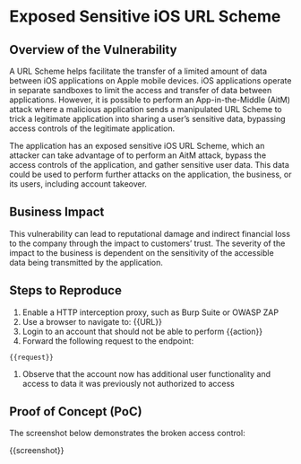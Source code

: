 # Exposed Sensitive iOS URL Scheme

## Overview of the Vulnerability

A URL Scheme helps facilitate the transfer of a limited amount of data between iOS applications on Apple mobile devices. iOS applications operate in separate sandboxes to limit the access and transfer of data between applications. However, it is possible to perform an App-in-the-Middle (AitM) attack where a malicious application sends a manipulated URL Scheme to trick a legitimate application into sharing a user’s sensitive data, bypassing access controls of the legitimate application.

The application has an exposed sensitive iOS URL Scheme, which an attacker can take advantage of to perform an AitM attack, bypass the access controls of the application, and gather sensitive user data. This data could be used to perform further attacks on the application, the business, or its users, including account takeover.

## Business Impact

This vulnerability can lead to reputational damage and indirect financial loss to the company through the impact to customers’ trust. The severity of the impact to the business is dependent on the sensitivity of the accessible data being transmitted by the application.

## Steps to Reproduce

1. Enable a HTTP interception proxy, such as Burp Suite or OWASP ZAP
1. Use a browser to navigate to: {{URL}}
1. Login to an account that should not be able to perform {{action}}
1. Forward the following request to the endpoint:

```HTTP
{{request}}
```

1. Observe that the account now has additional user functionality and access to data it was previously not authorized to access

## Proof of Concept (PoC)

The screenshot below demonstrates the broken access control:

{{screenshot}}
